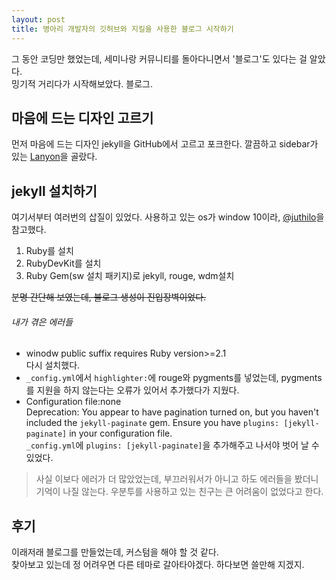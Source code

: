 ```yaml
---
layout: post
title: 병아리 개발자의 깃허브와 지킬을 사용한 블로그 시작하기
---
```


그 동안 코딩만 했었는데, 세미나랑 커뮤니티를 돌아다니면서 '블로그'도 있다는 걸 알았다.<br>밍기적 거리다가 시작해보았다. 블로그.

## 마음에 드는 디자인 고르기
먼저 마음에 드는 디자인 jekyll을 GitHub에서 고르고 포크한다. 깔끔하고 sidebar가 있는 [Lanyon](http://lanyon.getpoole.com/)을 골랐다.

## jekyll 설치하기
여기서부터 여러번의 삽질이 있었다. 사용하고 있는 os가 window 10이라, [@juthilo](http://jekyll-windows.juthilo.com/)을 참고했다.
1. Ruby를 설치
2. RubyDevKit를 설치
3. Ruby Gem(sw 설치 패키지)로 jekyll, rouge, wdm설치

~~분명 간단해 보였는데, 블로그 생성이 진입장벽이었다.~~
###### 내가 겪은 에러들
+ winodw public suffix requires Ruby version>=2.1<br> 다시 설치했다.
+ `_config.yml`에서 `highlighter:`에 rouge와 pygments를 넣었는데, pygments를 지원을 하지 않는다는 오류가 있어서 추가했다가 지웠다.
+ Configuration file:none<br>Deprecation: You appear to have pagination turned on, but you haven't included the `jekyll-paginate` gem. Ensure you have `plugins: [jekyll-paginate]` in your configuration file.
<br> `_config.yml`에 `plugins: [jekyll-paginate]`을 추가해주고 나서야 벗어 날 수 있었다.

>사실 이보다 에러가 더 많았었는데, 부끄러워서가 아니고 하도 에러들을 봤더니 기억이 나질 않는다.
>우분투를 사용하고 있는 친구는 큰 어려움이 없었다고 한다.

## 후기
이래저래 블로그를 만들었는데, 커스텀을 해야 할 것 같다.<br>찾아보고 있는데 정 어려우면 다른 테마로 갈아타야겠다. 하다보면 쓸만해 지겠지.
